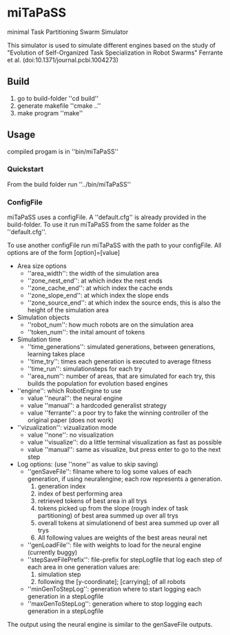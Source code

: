 # miTaPaSS
minimal Task Partitioning Swarm Simulator

This simulator is used to simulate different engines based on the study of "Evolution of Self-Organized Task
Specialization in Robot Swarms" Ferrante et al. (doi:10.1371/journal.pcbi.1004273)

## Build
 1. go to build-folder ''cd build''
 1. generate makefile ''cmake ..''
 1. make program ''make''

## Usage
compiled progam is in ''bin/miTaPaSS''

### Quickstart
From the build folder run ''../bin/miTaPaSS''

### ConfigFile
miTaPaSS uses a configFile. A ''default.cfg'' is already provided in the build-folder.
To use it run miTaPaSS from the same folder as the ''default.cfg''.

To use another configFile run miTaPaSS with the path to your configFile.
All options are of the form [option]=[value]

 * Area size options
   * ''area_width'': the width of the simulation area
   * ''zone_nest_end'': at which index the nest ends
   * ''zone_cache_end'': at which index the cache ends
   * ''zone_slope_end'': at which index the slope ends
   * ''zone_source_end'': at which index the source ends, this is also the height of the simulation area
 * Simulation objects
   * ''robot_num'': how much robots are on the simulation area
   * ''token_num'': the inital amount of tokens
 * Simulation time
   * ''time_generations'': simulated generations, between generations, learning takes place
   * ''time_try'': times each generation is executed to average fitness
   * ''time_run'': simulationsteps for each try
   * ''area_num'': number of areas, that are simulated for each try, this builds the population for evolution based engines
 * ''engine'': which RobotEngine to use
   * value ''neural'': the neural engine
   * value ''manual'': a hardcoded generalist strategy
   * value ''ferrante'': a poor try to fake the winning controller of the original paper (does not work)
 * ''vizualization'': vizualization mode
   * value ''none'': no visualization
   * value ''visualize'': do a little terminal visualization as fast as possible
   * value ''manual'': same as visualize, but press enter to go to the next step
 * Log options: (use ''none'' as value to skip saving)
   * ''genSaveFile'': filname where to log some values of each generation, if using neuralengine; each row represents a generation.
     1. generation index
     1. index of best performing area
     1. retrieved tokens of best area in all trys
     1. tokens picked up from the slope (rough index of task partitioning) of best area summed up over all trys
     1. overall tokens at simulationend of best area summed up over all trys
     1. All following values are weights of the best areas neural net
   * ''genLoadFile'': file with weights to load for the neural engine (currently buggy)
   * ''stepSaveFilePrefix'': file-prefix for stepLogfile that log each step of each area in one generation values are:
     1. simulation step
     1. following the [y-coordinate]; [carrying]; of all robots
   * ''minGenToStepLog'': generation where to start logging each generation in a stepLogfile
   * ''maxGenToStepLog'': generation where to stop logging each generation in a stepLogfile


The output using the neural engine is similar to the genSaveFile outputs.
